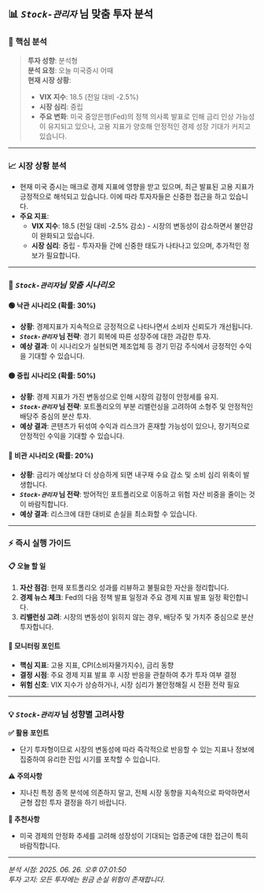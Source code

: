 ## 📊 *`Stock-관리자`* 님 맞춤 투자 분석

### 🎯 **핵심 분석**
> **투자 성향**: 분석형  
> **분석 요청**: 오늘 미국증시 어때  
> **현재 시장 상황**: 
> - **VIX 지수**: 18.5 (전일 대비 -2.5%)  
> - **시장 심리**: 중립  
> - **주요 변화**: 미국 중앙은행(Fed)의 정책 의사록 발표로 인해 금리 인상 가능성이 유지되고 있으나, 고용 지표가 양호해 안정적인 경제 성장 기대가 커지고 있습니다.  

---

### 📈 **시장 상황 분석**
- 현재 미국 증시는 매크로 경제 지표에 영향을 받고 있으며, 최근 발표된 고용 지표가 긍정적으로 해석되고 있습니다. 이에 따라 투자자들은 신중한 접근을 하고 있습니다. 
- **주요 지표**:
  - **VIX 지수**: 18.5 (전일 대비 -2.5% 감소) - 시장의 변동성이 감소하면서 불안감이 완화되고 있습니다.
  - **시장 심리**: 중립 - 투자자들 간에 신중한 태도가 나타나고 있으며, 추가적인 정보가 필요합니다.
  
---

### 🎯 *`Stock-관리자`*님 맞춤 시나리오**

#### 🟢 **낙관 시나리오** (확률: 30%)
- **상황**: 경제지표가 지속적으로 긍정적으로 나타나면서 소비자 신뢰도가 개선됩니다.
- ***`Stock-관리자`* 님 전략**: 경기 회복에 따른 성장주에 대한 과감한 투자.
- **예상 결과**: 이 시나리오가 실현되면 제조업체 등 경기 민감 주식에서 긍정적인 수익을 기대할 수 있습니다.

#### 🟡 **중립 시나리오** (확률: 50%)
- **상황**: 경제 지표가 가진 변동성으로 인해 시장의 감정이 안정세를 유지.
- ***`Stock-관리자`* 님 전략**: 포트폴리오의 부분 리밸런싱을 고려하여 소형주 및 안정적인 배당주 중심의 분산 투자.
- **예상 결과**: 콘텐츠가 뒤섞여 수익과 리스크가 혼재할 가능성이 있으나, 장기적으로 안정적인 수익을 기대할 수 있습니다.

#### 🔴 **비관 시나리오** (확률: 20%)
- **상황**: 금리가 예상보다 더 상승하게 되면 내구재 수요 감소 및 소비 심리 위축이 발생합니다.
- ***`Stock-관리자`* 님 전략**: 방어적인 포트폴리오로 이동하고 위험 자산 비중을 줄이는 것이 바람직합니다.
- **예상 결과**: 리스크에 대한 대비로 손실을 최소화할 수 있습니다.

---

### ⚡ **즉시 실행 가이드**

#### 📋 **오늘 할 일**
1. **자산 점검**: 현재 포트폴리오 성과를 리뷰하고 불필요한 자산을 정리합니다.
2. **경제 뉴스 체크**: Fed의 다음 정책 발표 일정과 주요 경제 지표 발표 일정 확인합니다.
3. **리밸런싱 고려**: 시장의 변동성이 읽히지 않는 경우, 배당주 및 가치주 중심으로 분산 투자합니다.

#### 👀 **모니터링 포인트**
- **핵심 지표**: 고용 지표, CPI(소비자물가지수), 금리 동향
- **결정 시점**: 주요 경제 지표 발표 후 시장 반응을 관찰하여 추가 투자 여부 결정
- **위험 신호**: VIX 지수가 상승하거나, 시장 심리가 불안정해질 시 전환 전략 필요

---

### 💡 ***`Stock-관리자`* 님 성향별 고려사항**

**✅ 활용 포인트**
- 단기 투자형이므로 시장의 변동성에 따라 즉각적으로 반응할 수 있는 지표나 정보에 집중하여 유리한 진입 시기를 포착할 수 있습니다.

**⚠️ 주의사항**
- 지나친 특정 종목 분석에 의존하지 말고, 전체 시장 동향을 지속적으로 파악하면서 균형 잡힌 투자 결정을 하기 바랍니다.

**🎯 추천사항**
- 미국 경제의 안정화 추세를 고려해 성장성이 기대되는 업종군에 대한 접근이 특히 바람직합니다.  

---

*분석 시점: 2025. 06. 26. 오후 07:01:50*  
*투자 고지: 모든 투자에는 원금 손실 위험이 존재합니다.*